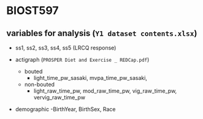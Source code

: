 # BIOST597

## variables for analysis (`Y1 dataset contents.xlsx`)

- ss1, ss2, ss3, ss4, ss5 (LRCQ response)

- actigraph (`PROSPER Diet and Exercise _ REDCap.pdf`)
  - bouted
    - light_time_pw_sasaki, mvpa_time_pw_sasaki, 
  - non-bouted
    - light_raw_time_pw, mod_raw_time_pw, vig_raw_time_pw, vervig_raw_time_pw
    
- demographic
  -BirthYear, BirthSex, Race
